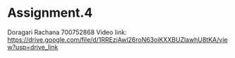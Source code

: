# Assignment.4
Doragari Rachana
700752868
Video link: https://drive.google.com/file/d/1RREziAwl26roN63oiKXXBUZlawhU8tKA/view?usp=drive_link
